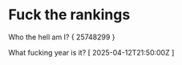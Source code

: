 # Fuck the rankings

Who the hell am I?
{ 25748299 }

What fucking year is it?
[ 2025-04-12T21:50:00Z ]
